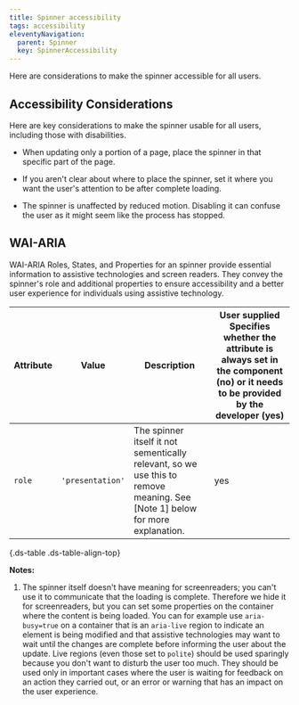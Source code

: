 ```yaml
---
title: Spinner accessibility
tags: accessibility
eleventyNavigation:
  parent: Spinner
  key: SpinnerAccessibility
---
```

<section>

Here are considerations to make the spinner accessible for all users.

</section>


<section> 

## Accessibility Considerations

Here are key considerations to make the spinner usable for all users, including those with disabilities.

  - When updating only a portion of a page, place the spinner in that specific part of the page.

  - If you aren't clear about where to place the spinner, set it where you want the user's attention to be after complete loading.

  - The spinner is unaffected by reduced motion. Disabling it can confuse the user as it might seem like the process has stopped.

</section>


<section>

## WAI-ARIA

WAI-ARIA Roles, States, and Properties for an spinner provide essential information to assistive technologies and screen readers. They convey the spinner's role and additional properties to ensure accessibility and a better user experience for individuals using assistive technology.

|Attribute|Value|Description|User supplied  <sl-icon name="info" aria-describedby="tooltip1" size="md"></sl-icon><sl-tooltip id="tooltip1">Specifies whether the attribute is always set in the component (no) or it needs to be provided by the developer (yes)</sl-tooltip>|
|-|-|-|-|
|`role`| `'presentation'` | The spinner itself it not sementically relevant, so we use this to remove meaning. See [Note 1] below for more explanation.| yes |

{.ds-table .ds-table-align-top}

**Notes:** 
1. The spinner itself doesn't have meaning for screenreaders; you can't use it to communicate that the loading is complete. Therefore we hide it for screenreaders, but you can set some properties on the container where the content is being loaded. You can for example use `aria-busy=true` on a container that is an `aria-live` region to indicate an element is being modified and that assistive technologies may want to wait until the changes are complete before informing the user about the update. 
Live regions (even those set to `polite`) should be used sparingly because you don't want to disturb the user too much. They should be used only in important cases where the user is waiting for feedback on an action they carried out, or an error or warning that has an impact on the user experience.
</section>
